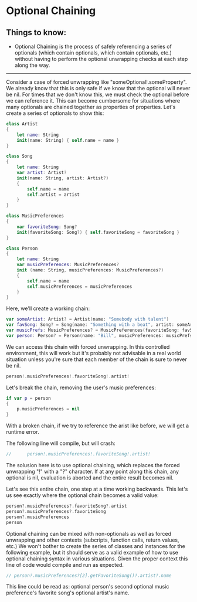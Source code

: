 # Optional Chaining

## Things to know:
- Optional Chaining is the process of safely referencing a series of optionals (which contain optionals, which contain optionals, etc.) without having to perform the optional unwrapping checks at each step along the way.

----------------------------------------------------------------------------------------------

Consider a case of forced unwrapping like "someOptional!.someProperty". We already know that this is only safe if we know that the optional will never be nil. For times that we don't know this, we must check the optional before we can reference it. This can become cumbersome for situations where many optionals are chained together as properties of properties. Let's create a series of optionals to show this:
```swift
class Artist
{
	let name: String
	init(name: String) { self.name = name }
}

class Song
{
	let name: String
	var artist: Artist?
	init(name: String, artist: Artist?)
	{
		self.name = name
		self.artist = artist
	}
}

class MusicPreferences
{
	var favoriteSong: Song?
	init(favoriteSong: Song?) { self.favoriteSong = favoriteSong }
}

class Person
{
	let name: String
	var musicPreferences: MusicPreferences?
	init (name: String, musicPreferences: MusicPreferences?)
	{
		self.name = name
		self.musicPreferences = musicPreferences
	}
}
```

Here, we'll create a working chain:
```swift
var someArtist: Artist? = Artist(name: "Somebody with talent")
var favSong: Song? = Song(name: "Something with a beat", artist: someArtist)
var musicPrefs: MusicPreferences? = MusicPreferences(favoriteSong: favSong)
var person: Person? = Person(name: "Bill", musicPreferences: musicPrefs)
```

We can access this chain with forced unwrapping. In this controlled environment, this will work but it's probably not advisable in a real world situation unless you're sure that each member of the chain is sure to never be nil.
```swift
person!.musicPreferences!.favoriteSong!.artist!
```

Let's break the chain, removing the user's music preferences:
```swift
if var p = person
{
	p.musicPreferences = nil
}
```

With a broken chain, if we try to reference the arist like before, we will get a runtime error.

The following line will compile, but will crash:
```swift
//		person!.musicPreferences!.favoriteSong!.artist!
```

The solusion here is to use optional chaining, which replaces the forced unwrapping "!" with a "?" character. If at any point along this chain, any optional is nil, evaluation is aborted and the entire result becomes nil.

Let's see this entire chain, one step at a time working backwards. This let's us see exactly where the optional chain becomes a valid value:
```swift
person?.musicPreferences?.favoriteSong?.artist
person?.musicPreferences?.favoriteSong
person?.musicPreferences
person
```

Optional chaining can be mixed with non-optionals as well as forced unwrapping and other contexts (subcripts, function calls, return values, etc.) We won't bother to create the series of classes and instances for the following example, but it should serve as a valid example of how to use optional chaining syntax in various situations. Given the proper context this line of code would compile and run as expected.
```swift
// person?.musicPreferences?[2].getFavoriteSong()?.artist?.name
```

This line could be read as: optional person's second optional music preference's favorite song's optional artist's name.
